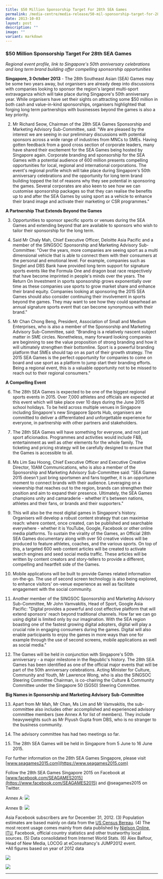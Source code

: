 ```yaml
---
title: $50 Million Sponsorship Target For 28th SEA Games
permalink: /media-centre/media-release/50-mil-sponsorship-target-for-28th-sea-games/
date: 2013-10-03
layout: post
description: ""
image: ""
variant: markdown
---
```

### **$50 Million Sponsorship Target For 28th SEA Games**


*Regional event profile, link to Singapore's 50th anniversary celebrations and long term brand building offer compelling sponsorship opportunities*

**Singapore, 3 October 2013** - The 28th Southeast Asian (SEA) Games may be some two years away, but organisers are already deep into discussions with companies looking to sponsor the region's largest multi-sport extravaganza which will take place during Singapore's 50th anniversary year. While organisers have set their sights on attracting some $50 million in both cash and value-in-kind sponsorships, organisers highlighted that forging long term partnerships with businesses beyond the games is also a key priority.

2. Mr Richard Seow, Chairman of the 28th SEA Games Sponsorship and Marketing Advisory Sub-Committee, said: "We are pleased by the interest we are seeing in our preliminary discussions with potential sponsors across a wide range of industries from MNCs to SMEs. Having gotten feedback from a good cross section of corporate leaders, many have shared their excitement for the SEA Games being hosted by Singapore again. Corporate branding and sponsorship for the SEA Games with a potential audience of 600 million presents compelling opportunities for local, regional and international corporations. The event's regional profile which will take place during Singapore's 50th anniversary celebrations and the opportunity for long term brand building topped the list of reasons why they see potential in sponsoring the games. Several corporates are also keen to see how we can customise sponsorship packages so that they can realise the benefits up to and after the SEA Games by using sport as a vehicle to enhance their brand image and activate their marketing or CSR programmes."

**A Partnership That Extends Beyond the Games**

3. Opportunities to sponsor specific sports or venues during the SEA Games and extending beyond that are available to sponsors who wish to tailor their sponsorship for the long term.

4. Said Mr Chaly Mah, Chief Executive Officer, Deloitte Asia Pacific and a member of the SINGSOC Sponsorship and Marketing Advisory Sub-Committee: "Over the years, more companies are seeing sport as a multi dimensional vehicle that is able to connect them with their consumers at the personal and emotional level. For example, companies such as Singtel and DBS Bank have provided long term support for signature sports events like the Formula One and dragon boat race respectively that have become imprinted in people's minds over the years. The Return On Investment in sports sponsorship grows exponentially over time as these companies use sports to grow market share and enhance their brand equity. Companies looking at sponsoring the 2015 SEA Games should also consider continuing their involvement in sports beyond the games. They may want to see how they could spearhead an annual signature sports event that can become synonymous with their brand."

5. Mr Chan Chong Beng, President, Association of Small and Medium Enterprises, who is also a member of the Sponsorship and Marketing Advisory Sub-Committee, said: "Branding is a relatively nascent subject matter in SME circles. Nonetheless, many forward looking companies are beginning to see the value proposition of strong branding and how it will ultimately strengthen their bottomline. Sport is a powerful branding platform that SMEs should tap on as part of their growth strategy. The 2015 SEA Games is the perfect opportunity for companies to come on board and use sport as a platform to jump start their branding efforts. Being a regional event, this is a valuable opportunity not to be missed to reach out to their regional consumers."

**A Compelling Event**

6. The 28th SEA Games is expected to be one of the biggest regional sports events in 2015. Over 7,000 athletes and officials are expected at this event which will take place over 10 days during the June 2015 school holidays. To be held across multiple venues in Singapore including Singapore's new Singapore Sports Hub, organisers are committed to deliver a differentiated and unforgettable experience for everyone, in partnership with other partners and stakeholders.

7. The 28th SEA Games will have something for everyone, and not just sport aficionados. Programmes and activities would include F&amp;B, entertainment as well as other elements for the whole family. The ticketing and pricing strategy will be carefully designed to ensure that the Games is accessible to all.

8. Ms Lim Sau Hoong, Chief Executive Officer and Executive Creative Director, 10AM Communications, who is also a member of the Sponsorship and Marketing Advisory Sub-Committee said: "SEA Games 2015 doesn't just bring sportsmen and fans together, it is an opportune moment to connect brands with their audience. Leveraging on a viewership that reaches out to the region, brands can strengthen their position and aim to expand their presence. Ultimately, the SEA Games champions unity and camaraderie - whether it's between nations, athletes and their fans, or brands and their supporters."

9. This will also be the most digital games in Singapore's history. Organisers will develop a robust content strategy that can maximise reach: where content, once created, can be published and searchable everywhere - whether it is YouTube, Google, Facebook or other online media platforms. To sustain the virality of the Games, an Official 28th SEA Games documentary along with over 50 creative videos will be produced to feature athletes, coaches, and the various sports. On top of this, a targeted 600 web content articles will be created to activate search engines and seed social media traffic. These articles will be written by content creators and story-tellers to provide a different, compelling and heartfelt side of the Games.

10. Mobile applications will be built to provide Games related information on-the-go. The use of second screen technology is also being explored, to enhance visitors' on-venue experience as well as facilitate engagement with the social community.

11. Another member of the SINGSOC Sponsorship and Marketing Advisory Sub-Committee, Mr John Vamvakitis, Head of Sport, Google Asia Pacific: "Digital provides a powerful and cost effective platform that will extend sponsors' reach beyond traditional channels. How far we can go using digital is limited only by our imagination. With the SEA region boasting one of the fastest growing digital adopters, digital will play a crucial role in engaging consumers during the games. Digital will also enable participants to enjoy the games in more ways than one for example through the use of second screens, mobile applications as well as social media."

12. The Games will be held in conjunction with Singapore's 50th anniversary - a major milestone in the Republic's history. The 28th SEA Games has been identified as one of the official major events that will be part of the 50th anniversary celebrations. Acting Minister for Culture, Community and Youth, Mr Lawrence Wong, who is also the SINGSOC Steering Committee Chairman, is co-chairing the Culture &amp; Community Committee under the Singapore 50 (SG50) Steering Committee.

**Big Names in Sponsorship and Marketing Advisory Sub-Committee**

13. Apart from Mr Mah, Mr Chan, Ms Lim and Mr Vamvakitis, the sub-committee also includes other accomplished and experienced advisory committee members (see Annex A for list of members). They include heavyweights such as Mr Piyush Gupta from DBS, who is no stranger to the business community.

14. The advisory committee has had two meetings so far.

15. The 28th SEA Games will be held in Singapore from 5 June to 16 June 2015.

For further information on the 28th SEA Games Singapore, please visit [www.seagames2015.com](https://www.seagames2015.com)

Follow the 28th SEA Games Singapore 2015 on Facebook at [www.facebook.com/SEAGAMES2015](https://www.facebook.com/SEAGAMES2015) and @seagames2015 on Twitter.

Annex A:
![](/images/Media%20Centre/Media%20Release/2013/October%202013/50MILLIONSPONSORSHIPTARGETFOR28thSEAGAMESMainPar0055Imagegif.gif)

Annex B:
![](/images/Media%20Centre/Media%20Release/2013/October%202013/50MILLIONSPONSORSHIPTARGETFOR28thSEAGAMESMainPar0059Imagegif.gif)

Asia Facebook subscribers are for December 31, 2012. (3) Population estimates are based mainly on data from the [US Census Bereau](http://www.census.gov/). (4) The most recent usage comes mainly from data published by [Nielson Online](http://www.nielsen-online.com/), [ITU](http://www.itu.int/), Facebook, official country statistics and other trustworthy local sources. (5) Data consolidated from Internet World Stats. (6) Alex Balfour, Head of New Media, LOCOG at eConsultancy's JUMP2012 event.
<br>
*All figures based on year of 2012 data 

![](/images/Media%20Centre/Media%20Release/2013/October%202013/50MILLIONSPONSORSHIPTARGETFOR28thSEAGAMESMainPar0062Imagegif.gif)

![](/images/Media%20Centre/Media%20Release/2013/October%202013/50MILLIONSPONSORSHIPTARGETFOR28thSEAGAMESMainPar0063Imagegif.gif)

---
